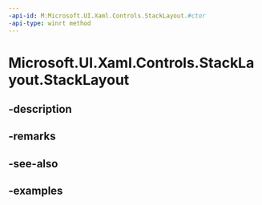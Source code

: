 ```yaml
---
-api-id: M:Microsoft.UI.Xaml.Controls.StackLayout.#ctor
-api-type: winrt method
---
```


<!-- Method syntax.
public StackLayout.StackLayout()
-->

# Microsoft.UI.Xaml.Controls.StackLayout.StackLayout

## -description

## -remarks

## -see-also

## -examples

